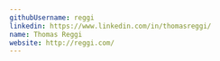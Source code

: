 ```yaml
---
githubUsername: reggi
linkedin: https://www.linkedin.com/in/thomasreggi/
name: Thomas Reggi
website: http://reggi.com/
---
```

